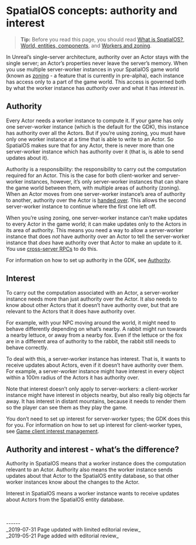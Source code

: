 

# SpatialOS concepts: authority and interest

> **Tip:** Before you read this page, you should read [What is SpatialOS?]({{urlRoot}}/content/spatialos-concepts/what-is-spatialos), [World, entities, components]({{urlRoot}}/content/spatialos-concepts/world-entities-components), and [Workers and zoning]({{urlRoot}}/content/spatialos-concepts/workers-and-zoning).

In Unreal’s single-server architecture, authority over an Actor stays with the single server; an Actor’s properties never leave the server’s memory. When you use multiple server-worker instances in your SpatialOS game world (known as [zoning]({{urlRoot}}/content/spatialos-concepts/workers-and-zoning#zoning) - a feature that is currently in pre-alpha), each instance has access only to a part of the game world. This access is governed both by what the worker instance has _authority_ over and what it has _interest_ in.

## Authority
Every Actor needs a worker instance to compute it. If your game has only one server-worker instance (which is the default for the GDK), this instance has authority over all the Actors. But if you’re using zoning, you must have only one worker instance at a time that is able to write to an Actor. So SpatialOS makes sure that for any Actor, there is never more than one server-worker instance which has authority over it (that is, is able to send updates about it).

Authority is a responsibility: the responsibility to carry out the computation required for an Actor. This is the case for both client-worker and server-worker instances, however, it’s only server-worker instances that can share the game world between them, with multiple areas of authority (zoning). When an Actor moves from one server-worker instance’s area of authority to another, authority over the Actor is [handed over]({{urlRoot}}/content/actor-handover). This allows the second server-worker instance to continue where the first one left off.

When you’re using zoning, one server-worker instance can’t make updates to every Actor in the game world; it can make updates only to the Actors in its area of authority. This means you need a way to allow a server-worker instance that does _not_ have authority over an Actor to tell the server-worker instance that _does_ have authority over that Actor to make an update to it. You use [cross-server RPCs]({{urlRoot}}/content/cross-server-rpcs) to do this.

For information on how to set up authority in the GDK, see [Authority]({{urlRoot}}/content/authority).

## Interest
To carry out the computation associated with an Actor, a server-worker instance needs more than just authority over the Actor. It also needs to know about other Actors that it doesn’t have authority over, but that are relevant to the Actors that it does have authority over.

For example, with your NPC moving around the world, it might need to behave differently depending on what’s nearby. A rabbit might run towards a nearby lettuce, or away from a nearby fox. Even if the lettuce or the fox are in a different area of authority to the rabbit, the rabbit still needs to behave correctly.

To deal with this, a server-worker instance has interest. That is, it wants to receive updates about Actors, even if it doesn’t have authority over them. For example, a server-worker instance might have interest in every object within a 100m radius of the Actors it has authority over.

Note that interest doesn’t only apply to server-workers: a client-worker instance might have interest in objects nearby, but also really big objects far away. It has interest in distant mountains, because it needs to render them so the player can see them as they play the game.

You don’t need to set up interest for server-worker types; the GDK does this for you. For information on how to set up interest for client-worker types, see [Game client interest management]({{urlRoot}}/content/game-client-interest-management).

## Authority and interest - what’s the difference?

Authority in SpatialOS means that a worker instance does the computation relevant to an Actor. Authority also means the worker instance sends updates about that Actor to the SpatialOS entity database, so that other worker instances know about the changes to the Actor.

Interest in SpatialOS means a worker instance wants to receive updates about Actors from the SpatialOS entity database. 

<!--
TODO
WIP QBI doc: https://improbableio.atlassian.net/browse/UNR-1210
-->
</br>
</br>------</br>
_2019-07-31 Page updated with limited editorial review_
</br>_2019-05-21 Page added with editorial review_
